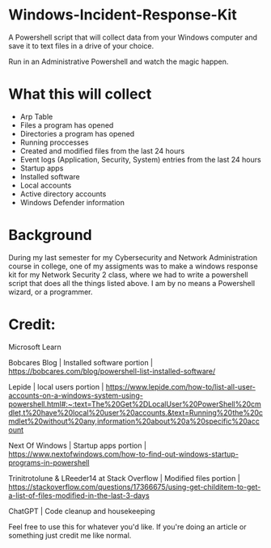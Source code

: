 # Windows-Incident-Response-Kit
A Powershell script that will collect data from your Windows computer and save it to text files in a drive of your choice.

Run in an Administrative Powershell and watch the magic happen.

# What this will collect
  * Arp Table
  * Files a program has opened
  * Directories a program has opened
  * Running proccesses
  * Created and modified files from the last 24 hours
  * Event logs (Application, Security, System) entries from the last 24 hours
  * Startup apps
  * Installed software
  * Local accounts
  * Active directory accounts
  * Windows Defender information

# Background

During my last semester for my Cybersecurity and Network Administration course in college, one of my assigments was to make a windows response kit for my Network Security 2 class, where we had to write a powershell script that does all the things listed above. I am by no means a Powershell wizard, or a programmer.

# Credit:

Microsoft Learn

Bobcares Blog | Installed software portion | https://bobcares.com/blog/powershell-list-installed-software/

Lepide | local users portion | https://www.lepide.com/how-to/list-all-user-accounts-on-a-windows-system-using-powershell.html#:~:text=The%20Get%2DLocalUser%20PowerShell%20cmdlet,t%20have%20local%20user%20accounts.&text=Running%20the%20cmdlet%20without%20any,information%20about%20a%20specific%20account

Next Of Windows | Startup apps portion | https://www.nextofwindows.com/how-to-find-out-windows-startup-programs-in-powershell

Trinitrotolune & LReeder14 at Stack Overflow | Modified files portion | https://stackoverflow.com/questions/17366675/using-get-childitem-to-get-a-list-of-files-modified-in-the-last-3-days

ChatGPT | Code cleanup and housekeeping

Feel free to use this for whatever you'd like. If you're doing an article or something just credit me like normal.
